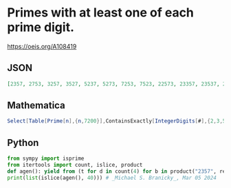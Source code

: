 # Primes with at least one of each prime digit\.
https://oeis.org/A108419
## JSON
```JSON
[2357, 2753, 3257, 3527, 5237, 5273, 7253, 7523, 22573, 23357, 23537, 23557, 23753, 25237, 25357, 25373, 25537, 25733, 27253, 32257, 32537, 32573, 35227, 35257, 35327, 35527, 37253, 52237, 52733, 53327, 53527, 57223, 72253, 72353, 72533, 73523, 75223, 75253]
```
## Mathematica
```Mathematica
Select[Table[Prime[n],{n,7200}],ContainsExactly[IntegerDigits[#],{2,3,5,7}]&] (* _James C. McMahon_, Mar 05 2024 *)
```
## Python
```Python
from sympy import isprime
from itertools import count, islice, product
def agen(): yield from (t for d in count(4) for b in product("2357", repeat=d-1) for e in "37" if len(set(b+(e,)))==4 and isprime(t:=int("".join(b)+e)))
print(list(islice(agen(), 40))) # _Michael S. Branicky_, Mar 05 2024
```
